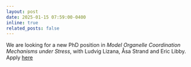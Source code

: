 ```yaml
---
layout: post
date: 2025-01-15 07:59:00-0400
inline: true
related_posts: false
---
```


We are looking for a new PhD position in *Model Organelle Coordination Mechanisms under Stress*, with Ludvig Lizana, Åsa Strand and Eric Libby. Apply [here](https://www.umu.se/en/work-with-us/open-positions/stress-response-modelling-in-icelab-phd-position-in-computational-science-to-uncover-organelle-coordination-mechanisms-under-stress_781837/)

